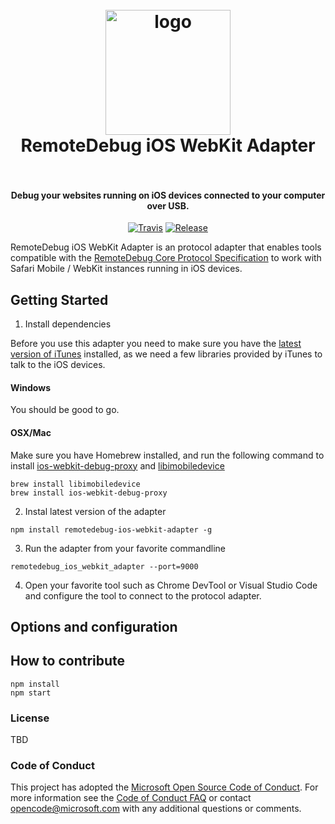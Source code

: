 <h1 align="center">
  <br>
    <img src="lib/icon.png" alt="logo" width="200">
  <br>
  RemoteDebug iOS WebKit Adapter
  <br>
  <br>
</h1>

<h4 align="center">Debug your websites running on iOS devices connected to your computer over USB. </h4>

<p align="center">
  <a href="https://travis-ci.com/RemoteDebug/remotedebug-ios-webkit-adapter"><img src="https://travis-ci.com/RemoteDebug/remotedebug-ios-webkit-adapter.svg?token=WQL8U9tKa9M9yQmjXHTp" alt="Travis"></a>
  <a href="https://github.com/RemoteDebug/remotedebug-ios-webkit-adapter/releases"><img src="https://img.shields.io/github/release/RemoteDebug/remotedebug-ios-webkit-adapter.svg" alt="Release"></a>
</p>

RemoteDebug iOS WebKit Adapter is an protocol adapter that enables tools compatible with the [RemoteDebug Core Protocol Specification]() to work with Safari Mobile / WebKit instances running in iOS devices. 

## Getting Started

1. Install dependencies

Before you use this adapter you need to make sure you have the [latest version of iTunes](http://www.apple.com/itunes/download/) installed, as we need a few libraries provided by iTunes to talk to the iOS devices.

#### Windows
You should be good to go.

#### OSX/Mac
Make sure you have Homebrew installed, and run the following command to install [ios-webkit-debug-proxy](https://github.com/google/ios-webkit-debug-proxy) and [libimobiledevice](https://github.com/libimobiledevice/libimobiledevice)

```
brew install libimobiledevice
brew install ios-webkit-debug-proxy
```

2. Instal latest version of the adapter

```
npm install remotedebug-ios-webkit-adapter -g
```

3. Run the adapter from your favorite commandline

```
remotedebug_ios_webkit_adapter --port=9000
```

4. Open your favorite tool such as Chrome DevTool or Visual Studio Code and configure the tool to connect to the protocol adapter.


## Options and configuration

## How to contribute

```
npm install
npm start
```

### License
TBD

### Code of Conduct
This project has adopted the [Microsoft Open Source Code of Conduct](https://opensource.microsoft.com/codeofconduct/). For more information see the [Code of Conduct FAQ](https://opensource.microsoft.com/codeofconduct/faq/) or contact [opencode@microsoft.com](mailto:opencode@microsoft.com) with any additional questions or comments.
